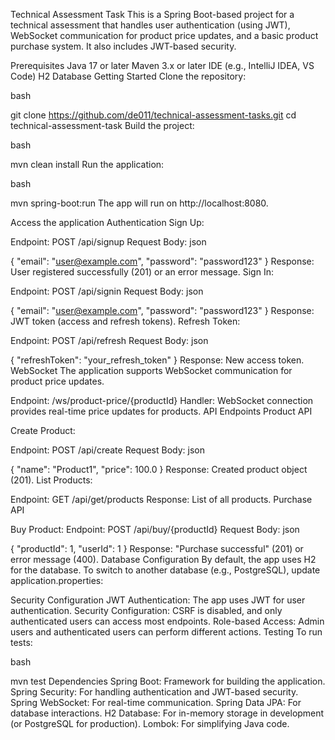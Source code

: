 Technical Assessment Task
This is a Spring Boot-based project for a technical assessment that handles user authentication (using JWT), WebSocket communication for product price updates, and a basic product purchase system. It also includes JWT-based security.

Prerequisites
Java 17 or later
Maven 3.x or later
IDE (e.g., IntelliJ IDEA, VS Code)
H2 Database
Getting Started
Clone the repository:

bash

git clone https://github.com/de011/technical-assessment-tasks.git
cd technical-assessment-task
Build the project:

bash

mvn clean install
Run the application:

bash

mvn spring-boot:run
The app will run on http://localhost:8080.

Access the application
Authentication
Sign Up:

Endpoint: POST /api/signup
Request Body:
json

{ "email": "user@example.com", "password": "password123" }
Response: User registered successfully (201) or an error message.
Sign In:

Endpoint: POST /api/signin
Request Body:
json

{ "email": "user@example.com", "password": "password123" }
Response: JWT token (access and refresh tokens).
Refresh Token:

Endpoint: POST /api/refresh
Request Body:
json

{ "refreshToken": "your_refresh_token" }
Response: New access token.
WebSocket
The application supports WebSocket communication for product price updates.

Endpoint: /ws/product-price/{productId}
Handler: WebSocket connection provides real-time price updates for products.
API Endpoints
Product API

Create Product:

Endpoint: POST /api/create
Request Body:
json

{ "name": "Product1", "price": 100.0 }
Response: Created product object (201).
List Products:

Endpoint: GET /api/get/products
Response: List of all products.
Purchase API

Buy Product:
Endpoint: POST /api/buy/{productId}
Request Body:
json

{ "productId": 1, "userId": 1 }
Response: "Purchase successful" (201) or error message (400).
Database Configuration
By default, the app uses H2 for the database. To switch to another database (e.g., PostgreSQL), update application.properties:

Security Configuration
JWT Authentication: The app uses JWT for user authentication.
Security Configuration: CSRF is disabled, and only authenticated users can access most endpoints.
Role-based Access: Admin users and authenticated users can perform different actions.
Testing
To run tests:

bash

mvn test
Dependencies 
Spring Boot: Framework for building the application.
Spring Security: For handling authentication and JWT-based security.
Spring WebSocket: For real-time communication.
Spring Data JPA: For database interactions.
H2 Database: For in-memory storage in development (or PostgreSQL for production).
Lombok: For simplifying Java code.

